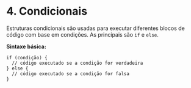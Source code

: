 # 4. Condicionais

Estruturas condicionais são usadas para executar diferentes blocos de código com base em condições. As principais são `if` e `else`.

**Sintaxe básica:**

```
if (condição) {
  // código executado se a condição for verdadeira
} else {
  // código executado se a condição for falsa
}
```